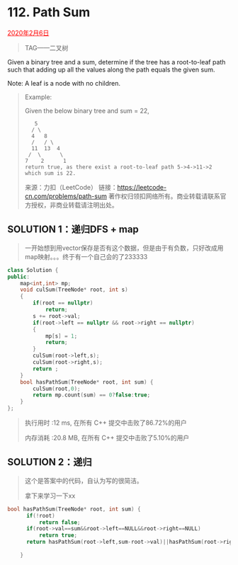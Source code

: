 # 112. Path Sum

<font color = #FF0000><u>2020年2月6日</u></font>

> TAG——二叉树

Given a binary tree and a sum, determine if the tree has a root-to-leaf path such that adding up all the values along the path equals the given sum.

Note: A leaf is a node with no children.

> Example:
>
> Given the below binary tree and sum = 22,
>
>      	 5
>      	/ \
>     	4   8
>     	/   / \
>       11  13  4
>      /  \      \
>     7    2      1
>     return true, as there exist a root-to-leaf path 5->4->11->2 which sum is 22.
> 来源：力扣（LeetCode）
> 链接：https://leetcode-cn.com/problems/path-sum
> 著作权归领扣网络所有。商业转载请联系官方授权，非商业转载请注明出处。

## SOLUTION  1：递归DFS + map

> 一开始想到用vector保存是否有这个数据，但是由于有负数，只好改成用map映射。。。终于有一个自己会的了233333

```c++
class Solution {
public:
    map<int,int> mp;
    void culSum(TreeNode* root, int s)
    {
        if(root == nullptr)
            return;
        s += root->val;
        if(root->left == nullptr && root->right == nullptr)
        {
            mp[s] = 1;
            return;
        }
        culSum(root->left,s);
        culSum(root->right,s);
        return ;
    }
    bool hasPathSum(TreeNode* root, int sum) {
        culSum(root,0);
        return mp.count(sum) == 0?false:true;
    }
};
```

> 执行用时 :12 ms, 在所有 C++ 提交中击败了86.72%的用户
>
> 内存消耗 :20.8 MB, 在所有 C++ 提交中击败了5.10%的用户

## SOLUTION 2：递归

> 这个是答案中的代码，自认为写的很简洁。
>
> 拿下来学习一下xx

```c++
bool hasPathSum(TreeNode* root, int sum) {
      if(!root)
          return false;
      if(root->val==sum&&root->left==NULL&&root->right==NULL)
          return true;
      return hasPathSum(root->left,sum-root->val)||hasPathSum(root->right,sum-root->val);
        
    }
```

> 